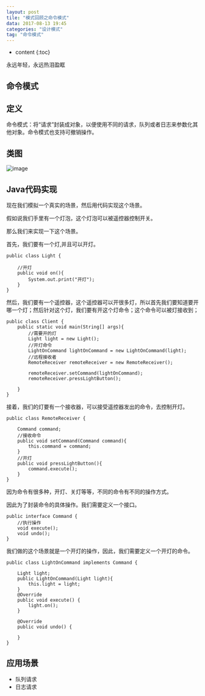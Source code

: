 ```yaml
---
layout: post
tile: "模式回顾之命令模式"
data: 2017-08-13 19:45
categories: "设计模式"
tag: "命令模式"
---
```


* content
{:toc}

永远年轻，永远热泪盈眶

命令模式
---------------------

## 定义

命令模式：将“请求”封装成对象，以便使用不同的请求，队列或者日志来参数化其他对象。命令模式也支持可撤销操作。

## 类图

![image](https://github.com/zhongyp/zhongyp.github.io/blob/master/styles/images/article/CommandPattern.png)

## Java代码实现

现在我们模拟一个真实的场景，然后用代码实现这个场景。

假如说我们手里有一个灯泡，这个灯泡可以被遥控器控制开关。

那么我们来实现一下这个场景。

首先，我们要有一个灯,并且可以开灯。

```
public class Light {

	//开灯
    public void on(){
        System.out.print("开灯");
    }
}
```

然后，我们要有一个遥控器，这个遥控器可以开很多灯，所以首先我们要知道要开哪一个灯；然后针对这个灯，我们要有开这个灯命令；这个命令可以被灯接收到；

```
public class Client {
    public static void main(String[] args){
        //需要开的灯
        Light light = new Light();
        //开灯命令
        LightOnCommand lightOnCommand = new LightOnCommand(light);
        //远程接收者
        RemoteReceiver remoteReceiver = new RemoteReceiver();

        remoteReceiver.setCommand(lightOnCommand);
        remoteReceiver.pressLightButton();

    }
}
```

接着，我们的灯要有一个接收器，可以接受遥控器发出的命令，去控制开灯。

```
public class RemoteReceiver {

    Command command;
	//接收命令
    public void setCommand(Command command){
        this.command = command;
    }
	//开灯
    public void pressLightButton(){
        command.execute();
    }
}
```

因为命令有很多种，开灯、关灯等等，不同的命令有不同的操作方式。

因此为了封装命令的具体操作。我们需要定义一个接口。


```
public interface Command {
	//执行操作
    void execute();
    void undo();
}
```

我们做的这个场景就是一个开灯的操作，因此，我们需要定义一个开灯的命令。

```
public class LightOnCommand implements Command {

    Light light;
    public LightOnCommand(Light light){
        this.light = light;
    }
    @Override
    public void execute() {
        light.on();
    }

    @Override
    public void undo() {

    }
}
```

## 应用场景

* 队列请求
* 日志请求


